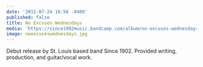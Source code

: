 ```yaml
---
date: '2011-07-24 16:56 -0400'
published: false
title: No Excuses Wednesdays
media: 'https://since1902music.bandcamp.com/album/no-excuses-wednesdays'
image: noexcuseswednesdays.jpg
---
```

Debut release by St. Louis based band Since 1902. Provided writing, production, and guitar/vocal work.
